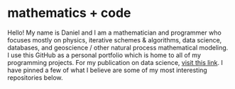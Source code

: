 # mathematics + code

Hello!  My name is Daniel and I am a mathematician and programmer who focuses mostly on physics, iterative schemes & algorithms, data science,
databases, and geoscience / other natural process mathematical modeling.  I use this GitHub as a personal portfolio which is home to all 
of my programming projects. For my publication on data science, [visit this link](https://commons.erau.edu/beyond/vol3/iss1/3/). 
I have pinned a few of what I believe are some of my most interesting repositories below.
